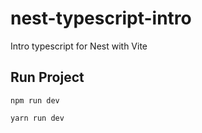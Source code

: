 # nest-typescript-intro

Intro typescript for Nest with Vite

## Run Project

```shell
npm run dev
```

```shell
yarn run dev
```
